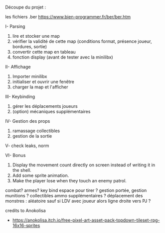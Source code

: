 Découpe du projet :

les fichiers .ber
https://www.bien-programmer.fr/ber/ber.htm

I- Parsing

1) lire et stocker une map
2) vérifier la validité de cette map (conditions format, présence joueur, bordures, sortie)
3) convertir cette map en tableau
4) fonction display (avant de tester avec la minilibx)

II- Affichage

1) Importer minilibx
2) initialiser et ouvrir une fenêtre
3) charger la map et l'afficher

III- Keybinding

1) gérer les déplacements joueurs
2) (option) mécaniques supplémentaires

IV- Gestion des props

1) ramassage collectibles
2) gestion de la sortie

V- check leaks, norm

VI- Bonus
1) Display the movement count directly on screen instead of writing it in the shell.
2) Add some sprite animation.
3)  Make the player lose when they touch an enemy patrol.

combat? armes? key bind espace pour tirer ? gestion portée, gestion munitions ? collectibles ammo supplémentaires ?
déplacement des monstres : aléatoire sauf si LDV avec joueur alors ligne droite vers PJ ?

credits to Anokolisa
- https://anokolisa.itch.io/free-pixel-art-asset-pack-topdown-tileset-rpg-16x16-sprites